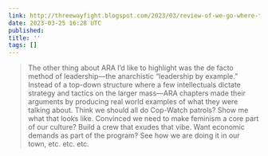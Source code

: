 ```yaml
---
link: http://threewayfight.blogspot.com/2023/03/review-of-we-go-where-they-go-story-of.html
date: 2023-03-25 16:28 UTC
published:
title: ''
tags: []
---
```


> The other thing about ARA I’d like to highlight was the de facto method of leadership—the anarchistic “leadership by example.” Instead of a top-down structure where a few intellectuals dictate strategy and tactics on the larger mass—ARA chapters made their arguments by producing real world examples of what they were talking about. Think we should all do Cop-Watch patrols? Show me what that looks like. Convinced we need to make feminism a core part of our culture? Build a crew that exudes that vibe. Want economic demands as part of the program? See how we are doing it in our town, etc. etc. etc.
